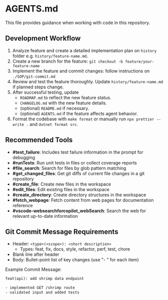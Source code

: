 # AGENTS.md

This file provides guidance when working with code in this repository.

## Development Workflow

1. Analyze feature and create a detailed implementation plan on `history` folder e.g. `history/feature-name.md`.
2. Create a new branch for the feature: `git checkout -b feature/your-feature-name`
3. Implement the feature and commit changes: follow instructions on `./SOP/git-commit.md`
4. Review and test the feature thoroughly. Update `history/feature-name.md` if planned steps change.
5. After successful testing, update
   - `ROADMAP.md` to reflect the new feature status.
   - `CHANGELOG.md` with the new feature details.
   - (optional) `README.md` if necessary.
   - (optional) `AGENTS.md` if the feature affects agent behavior.
6. Format the codebase with `make format` or manually run `npx prettier --write .` and `dotnet format src`.

## Recommended Tools

- **#test_failure**: Includes test failure information in the prompt for debugging
- **#runTests**: Run unit tests in files or collect coverage reports
- **#file_search**: Search for files by glob pattern matching
- **#get_changed_files**: Get git diffs of current file changes in a git repository
- **#create_file**: Create new files in the workspace
- **#edit_files**: Edit existing files in the workspace
- **#create_directory**: Create directory structures in the workspace
- **#fetch_webpage**: Fetch content from web pages for documentation reference
- **#vscode-websearchforcopilot_webSearch**: Search the web for relevant up-to-date information

## Git Commit Message Requirements

- Header: `<type>(<scope>): <short description>`
  - Types: feat, fix, docs, style, refactor, perf, test, chore
- Blank line after header
- Body: Bullet-point list of key changes (use "- " for each item)

Example Commit Message:

```txt
feat(api): add shrimp data endpoint

- implemented GET /shrimp route
- validated input and added tests
```
